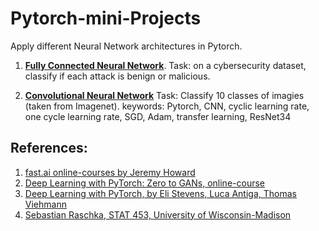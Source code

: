 # Pytorch-mini-Projects
Apply different Neural Network architectures in Pytorch. 


1. [**Fully Connected Neural Network**](https://github.com/spirosdim/Pytorch-mini-Projects/blob/master/1.DNN_Pytorch.ipynb). Task: on a cybersecurity dataset, classify if each attack is benign or malicious.

2. [**Convolutional Neural Network**](https://github.com/spirosdim/Pytorch-mini-Projects/blob/master/2.%20CNN_mini_Project.ipynb) Task: Classify 10 classes of imagies (taken from Imagenet).
keywords: Pytorch, CNN, cyclic learning rate, one cycle learning rate, SGD, Adam, transfer learning, ResNet34 


## References:

1.   [fast.ai online-courses by Jeremy Howard](https://www.fast.ai/)
2.   [Deep Learning with PyTorch: Zero to GANs, online-course](https://jovian.ml/forum/t/start-here-welcome-to-deep-learning-with-pytorch-zero-to-gans/1622)
3.   [Deep Learning with PyTorch, by Eli Stevens, Luca Antiga, Thomas Viehmann](https://www.amazon.com/Deep-Learning-PyTorch-Eli-Stevens/dp/1617295264/ref=sr_1_1?dchild=1&keywords=Deep+Learning+with+PyTorch&qid=1593958454&s=books&sr=1-1)
4.   [Sebastian Raschka, STAT 453, University of Wisconsin-Madison]( https://github.com/rasbt/stat453-deep-learning-ss20)
